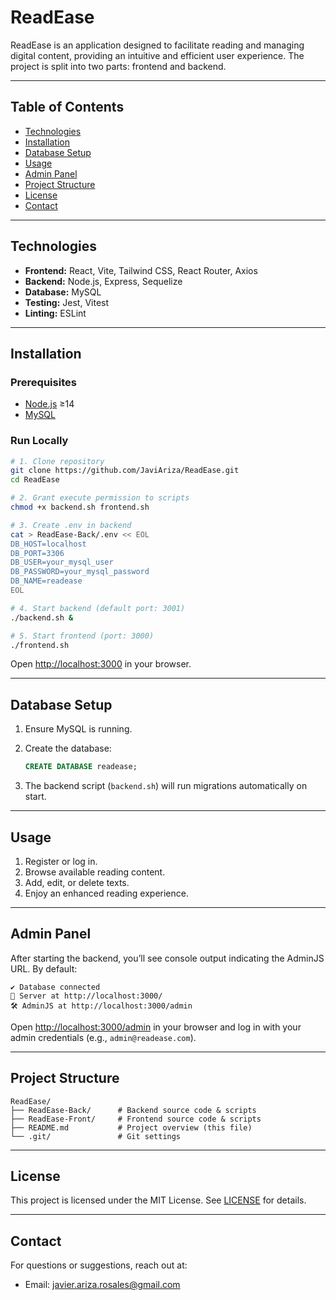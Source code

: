# ReadEase

ReadEase is an application designed to facilitate reading and managing digital content, providing an intuitive and efficient user experience. The project is split into two parts: frontend and backend.

---

## Table of Contents

* [Technologies](#technologies)
* [Installation](#installation)
* [Database Setup](#database-setup)
* [Usage](#usage)
* [Admin Panel](#admin-panel)
* [Project Structure](#project-structure)
* [License](#license)
* [Contact](#contact)

---

## Technologies

* **Frontend:** React, Vite, Tailwind CSS, React Router, Axios
* **Backend:** Node.js, Express, Sequelize
* **Database:** MySQL
* **Testing:** Jest, Vitest
* **Linting:** ESLint

---

## Installation

### Prerequisites

* [Node.js](https://nodejs.org/) ≥14
* [MySQL](https://dev.mysql.com/downloads/)

### Run Locally

```bash
# 1. Clone repository
git clone https://github.com/JaviAriza/ReadEase.git
cd ReadEase

# 2. Grant execute permission to scripts
chmod +x backend.sh frontend.sh

# 3. Create .env in backend
cat > ReadEase-Back/.env << EOL
DB_HOST=localhost
DB_PORT=3306
DB_USER=your_mysql_user
DB_PASSWORD=your_mysql_password
DB_NAME=readease
EOL

# 4. Start backend (default port: 3001)
./backend.sh &

# 5. Start frontend (port: 3000)
./frontend.sh
```

Open [http://localhost:3000](http://localhost:3000) in your browser.

---

## Database Setup

1. Ensure MySQL is running.
2. Create the database:

   ```sql
   CREATE DATABASE readease;
   ```
3. The backend script (`backend.sh`) will run migrations automatically on start.

---

## Usage

1. Register or log in.
2. Browse available reading content.
3. Add, edit, or delete texts.
4. Enjoy an enhanced reading experience.

---

## Admin Panel

After starting the backend, you’ll see console output indicating the AdminJS URL. By default:

```
✔️ Database connected
🚀 Server at http://localhost:3000/
🛠 AdminJS at http://localhost:3000/admin
```

Open [http://localhost:3000/admin](http://localhost:3000/admin) in your browser and log in with your admin credentials (e.g., `admin@readease.com`).

---

## Project Structure

```
ReadEase/
├── ReadEase-Back/      # Backend source code & scripts
├── ReadEase-Front/     # Frontend source code & scripts
├── README.md           # Project overview (this file)
└── .git/               # Git settings
```

---

## License

This project is licensed under the MIT License. See [LICENSE](LICENSE) for details.

---

## Contact

For questions or suggestions, reach out at:

* Email: [javier.ariza.rosales@gmail.com](mailto:javier.ariza.rosales@gmail.com)
